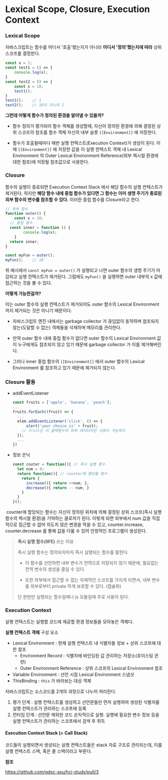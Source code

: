 # Lexical Scope, Closure, Execution Context

### Lexical Scope

자바스크립트는 함수를 어디서 '호출'했는지가 아니라 **어디서 '정의'했는지에 따라** 상위 스코프를 결정한다. 

```js
const x = 1;
const test1 = () => {
    console.log(x);
}
const test2 = () => {
    const x = 10;
    test1();
}
test1();	// 1
test2();	// 10이 아니라 1
```

**그런데 어떻게 함수가 정의된 환경을 알아낼 수 있을까?**

- 함수 정의가 평가되어 함수 객체를 생성할때, 자신이 정의된 환경에 의해 결정된 상위 스코프의 참조를 함수 객체 자신의 내부 슬롯 `[[Environment]]` 에 저장한다. 

- 함수가 호출될때마다 매번 실행 컨텍스트(Execution Context)가 생성이 된다. 이때 `[[Environment]]` 에 저장한 값을 이 실행 컨텍스트 객체 내 Lexical Environment 의 Outer Lexical Environment Reference(외부 렉시컬 환경에 대한 참조)에 저장될 참조값으로 사용한다. 

### Closure

함수의 실행이 종료되면 Execution Context Stack 에서 해당 함수의 실행 컨텍스트가 제거된다. 하지만 **해당 함수 내에 중첩 함수가 있다면 그 함수는 이미 생명 주기가 종료된 외부 함수의 변수를 참조할 수 있다.** 이러한 중첩 함수를 Closure라고 한다. 

```js
// 외부 함수
function outer() {
	const x = 10;
  // 중첩 함수
  const inner = function () {
        console.log(x);
	}
  return inner;
}

const myFun = outer();
myFun();	// 10
```

위 예시에서 `const myFun = outer()` 가 실행되고 나면 outer 함수의 생명 주기가 마감되고 실행 컨텍스트가 제거된다. 그럼에도 `myFun()` 을 실행하면 outer 내부의 x 값에 접근하는 것을 볼 수 있다. 

**어떻게 가능한걸까?**

이는 outer 함수의 실행 컨텍스트가 제거되어도 outer 함수의 Lexical Environment 까지 제거되는 것은 아니기 때문이다. 

- 자바스크립트 엔진 내에서는 garbage collector 가 끊임없이 동작하며 참조되지 않는(도달할 수 없는) 객체들을 삭제하며 메모리를 관리한다. 

- 만약 outer 함수 내에 중첩 함수가 없다면 outer 함수의 Lexical Environment 값이 누구에게도 참조되지 않고 있기 때문에 garbage collector 가 이를 제거해버린다. 
- 그러나 inner 중첩 함수의 `[[Environment]]` 에서 outer 함수의 Lexical Environment 를 참조하고 있기 때문에 제거되지 않는다. 

### Closure 활용

- addEventListener

  ```js
  const fruits = ['apple', 'banana', 'peach'];
  ...
  fruits.forEach((fruit) => {  
  	...
  	elem.addEventListener('click', () => {
  		alert('your choice is' + fruit);
      // fruit는 이 콜백함수의 외부 데이터지만 사용이 가능하다
  	});
  	...
  })
  ```

- 정보 은닉

  ```js
  const couter = function(){ // 즉시 실행 함수
    let num = 0;
    return function(){ // counter에 할당될 함수
      return {
        increase(){ return ++num; },
        decrease(){ return -- num; }
      }
    }
  }();
  ```

​		counter에 할당되는 함수는 자신이 정의된 위치에 의해 결정된 상위 스코프(즉시 실행 함수의 렉시컬 환경)을 기억하는 클로저가 된다. 이렇게 되면 외부에서 num 값을 직접적으로 접근할 수 없어 의도치 않은 변경을 막을 수 있고, counter.increase, counter.decrease 를 통해 값을 다룰 수 있어 안정적인 프로그램이 생성된다. 



> **즉시 실행 함수(IIFE)** 쓰는 이유
>
> 즉시 실행 함수는 정의되자마자 즉시 실행되는 함수를 말한다. 
>
> - 이 함수를 선언하면 내부 변수가 전역으로 저장되지 않기 때문에, 필요없는 전역 변수의 생성을 줄일 수 있다. 
>
> - 또한 외부에서 접근할 수 없는 자체적인 스코프를 가지게 되면서, 내부 변수를 외부로부터 private 하게 보호할 수 있다. (캡슐화)
>
> 단 한번만 실행되는 함수일때나 js 모듈일때 주로 사용이 된다. 



### Execution Context

실행 컨텍스트는 실행할 코드에 제공할 환경 정보들을 모아놓은 객체다. 

**실행 컨텍스트 객체** 구성 요소

- Lexical Environment : 현재 실행 컨텍스트 내 식별자들 정보 + 상위 스코프에 대한 참조
  - Environment Record : 식별자에 바인딩된 값 관리하는 저장소(호이스팅 관련)
  - Outer Environment Reference : 상위 스코프의 Lexical Environment 참조
- Variable Environment : 선언 시점 Lexical Environment 스냅샷
- ThisBinding : `this` 가 바라보는 대상 객체

자바스크립트는 소스코드를 2개의 과정으로 나누어 처리한다.

1. 평가 단계 : 실행 컨텍스트를 생성하고 선언문들만 먼저 실행하여 생성된 식별자를 실행 컨텍스트가 관리하는 스코프에 등록
2. 런타임 단계 : 선언문 제외한 코드 순차적으로 실행. 실행에 필요한 변수 정보 등을 실행 컨텍스트가 관리하는 스코프에서 검색 후 취득

#### Execution Context Stack (= Call Stack)

코드들이 실행되면서 생성되는 실행 컨텍스트들은 stack 자료 구조로 관리되는데, 이를 실행 컨텍스트 스택, 혹은 콜 스택이라고 부른다.



**참조**

https://github.com/gdsc-ssu/hcj-study/pull/3